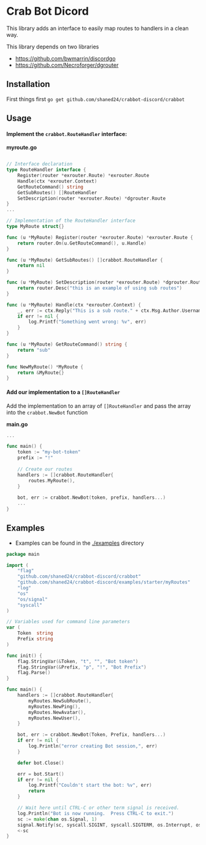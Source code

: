 # Crab Bot Dicord

This library adds an interface to easily map routes to handlers
in a clean way.

This library depends on two libraries

- https://github.com/bwmarrin/discordgo
- https://github.com/Necroforger/dgrouter

## Installation

First things first `go get github.com/shaned24/crabbot-discord/crabbot`

## Usage

#### Implement the `crabbot.RouteHandler` interface:

**myroute.go**
```go

// Interface declaration
type RouteHandler interface {
	Register(router *exrouter.Route) *exrouter.Route
	Handle(ctx *exrouter.Context)
	GetRouteCommand() string
	GetSubRoutes() []RouteHandler
	SetDescription(router *exrouter.Route) *dgrouter.Route
}
...

// Implementation of the RouteHandler interface
type MyRoute struct{}

func (u *MyRoute) Register(router *exrouter.Route) *exrouter.Route {
	return router.On(u.GetRouteCommand(), u.Handle)
}

func (u *MyRoute) GetSubRoutes() []crabbot.RouteHandler {
	return nil
}

func (u *MyRoute) SetDescription(router *exrouter.Route) *dgrouter.Route {
	return router.Desc("this is an example of using sub routes")
}

func (u *MyRoute) Handle(ctx *exrouter.Context) {
	_, err := ctx.Reply("This is a sub route." + ctx.Msg.Author.Username)
	if err != nil {
		log.Printf("Something went wrong: %v", err)
	}
}

func (u *MyRoute) GetRouteCommand() string {
	return "sub"
}

func NewMyRoute() *MyRoute {
	return &MyRoute{}
}
```

#### Add our implementation to a `[]RouteHandler`

Add the implementation to an array of `[]RouteHandler` and pass the array into the `crabbot.NewBot` function

**main.go**
```go
...

func main() {
    token := "my-bot-token"
    prefix := "!"
	
    // Create our routes
    handlers := []crabbot.RouteHandler{
        routes.MyRoute(),
    }
    
    bot, err := crabbot.NewBot(token, prefix, handlers...)
    ...
}
```


## Examples

- Examples can be found in the [./examples](https://github.com/shaned24/crabbot-discord/tree/master/examples/) directory
```go
package main

import (
	"flag"
	"github.com/shaned24/crabbot-discord/crabbot"
	"github.com/shaned24/crabbot-discord/examples/starter/myRoutes"
	"log"
	"os"
	"os/signal"
	"syscall"
)

// Variables used for command line parameters
var (
	Token  string
	Prefix string
)

func init() {
	flag.StringVar(&Token, "t", "", "Bot token")
	flag.StringVar(&Prefix, "p", "!", "Bot Prefix")
	flag.Parse()
}

func main() {
	handlers := []crabbot.RouteHandler{
		myRoutes.NewSubRoute(),
		myRoutes.NewPing(),
		myRoutes.NewAvatar(),
		myRoutes.NewUser(),
	}

	bot, err := crabbot.NewBot(Token, Prefix, handlers...)
	if err != nil {
		log.Println("error creating Bot session,", err)
	}

	defer bot.Close()

	err = bot.Start()
	if err != nil {
		log.Printf("Couldn't start the bot: %v", err)
		return
	}

	// Wait here until CTRL-C or other term signal is received.
	log.Println("Bot is now running.  Press CTRL-C to exit.")
	sc := make(chan os.Signal, 1)
	signal.Notify(sc, syscall.SIGINT, syscall.SIGTERM, os.Interrupt, os.Kill)
	<-sc
}
```